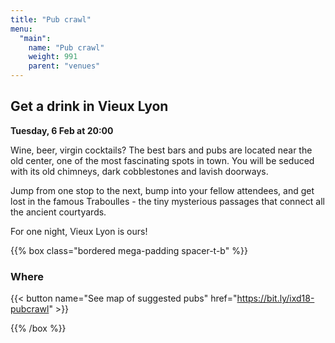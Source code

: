 ```yaml
---
title: "Pub crawl"
menu:
  "main":
    name: "Pub crawl"
    weight: 991
    parent: "venues"
---
```

## Get a drink in Vieux Lyon
**Tuesday, 6 Feb at 20:00**

Wine, beer, virgin cocktails? The best bars and pubs are located near the old center, one of the most fascinating spots in town. You will be seduced with its old chimneys, dark cobblestones and lavish doorways.

Jump from one stop to the next, bump into your fellow attendees, and get lost in the famous Traboulles - the tiny mysterious passages that connect all the ancient courtyards.

For one night, Vieux Lyon is ours!

{{% box class="bordered mega-padding spacer-t-b" %}}
### Where

{{< button name="See map of suggested pubs" href="https://bit.ly/ixd18-pubcrawl" >}}

{{% /box %}}
